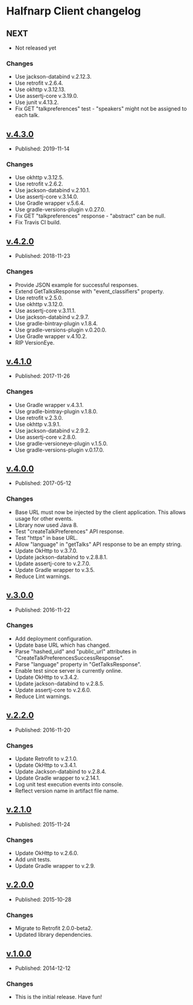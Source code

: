 # Halfnarp Client changelog

## NEXT

* Not released yet

### Changes

* Use jackson-databind v.2.12.3.
* Use retrofit v.2.6.4.
* Use okhttp v.3.12.13.
* Use assertj-core v.3.19.0.
* Use junit v.4.13.2.
* Fix GET "talkpreferences" test - "speakers" might not be assigned to each talk.

## [v.4.3.0](https://github.com/johnjohndoe/HalfnarpClient/releases/tag/v.4.3.0)

* Published: 2019-11-14

### Changes

* Use okhttp v.3.12.5.
* Use retrofit v.2.6.2.
* Use jackson-databind v.2.10.1.
* Use assertj-core v.3.14.0.
* Use Gradle wrapper v.5.6.4.
* Use gradle-versions-plugin v.0.27.0.
* Fix GET "talkpreferences" response - "abstract" can be null.
* Fix Travis CI build.

## [v.4.2.0](https://github.com/johnjohndoe/HalfnarpClient/releases/tag/v.4.2.0)

* Published: 2018-11-23

### Changes

* Provide JSON example for successful responses.
* Extend GetTalksResponse with "event_classifiers" property.
* Use retrofit v.2.5.0.
* Use okhttp v.3.12.0.
* Use assertj-core v.3.11.1.
* Use jackson-databind v.2.9.7.
* Use gradle-bintray-plugin v.1.8.4.
* Use gradle-versions-plugin v.0.20.0.
* Use Gradle wrapper v.4.10.2.
* RIP VersionEye.


## [v.4.1.0](https://github.com/johnjohndoe/HalfnarpClient/releases/tag/v.4.1.0)

* Published: 2017-11-26

### Changes

* Use Gradle wrapper v.4.3.1.
* Use gradle-bintray-plugin v.1.8.0.
* Use retrofit v.2.3.0.
* Use okhttp v.3.9.1.
* Use jackson-databind v.2.9.2.
* Use assertj-core v.2.8.0.
* Use gradle-versioneye-plugin v.1.5.0.
* Use gradle-versions-plugin v.0.17.0.


## [v.4.0.0](https://github.com/johnjohndoe/HalfnarpClient/releases/tag/v.4.0.0)

* Published: 2017-05-12

### Changes

* Base URL must now be injected by the client application. This allows usage for other events.
* Library now used Java 8.
* Test "createTalkPreferences" API response.
* Test "https" in base URL.
* Allow "language" in "getTalks" API response to be an empty string.
* Update OkHttp to v.3.7.0.
* Update jackson-databind to v.2.8.8.1.
* Update assertj-core to v.2.7.0.
* Update Gradle wrapper to v.3.5.
* Reduce Lint warnings.


## [v.3.0.0](https://github.com/johnjohndoe/HalfnarpClient/releases/tag/v.3.0.0)

* Published: 2016-11-22

### Changes

* Add deployment configuration.
* Update base URL which has changed.
* Parse "hashed_uid" and "public_url" attributes in "CreateTalkPreferencesSuccessResponse".
* Parse "language" property in "GetTalksResponse".
* Enable test since server is currently online.
* Update OkHttp to v.3.4.2.
* Update jackson-databind to v.2.8.5.
* Update assertj-core to v.2.6.0.
* Reduce Lint warnings.


## [v.2.2.0](https://github.com/johnjohndoe/HalfnarpClient/releases/tag/v.2.2.0)

* Published: 2016-11-20

### Changes

* Update Retrofit to v.2.1.0.
* Update OkHttp to v.3.4.1.
* Update Jackson-databind to v.2.8.4.
* Update Gradle wrapper to v.2.14.1.
* Log unit test execution events into console.
* Reflect version name in artifact file name.


## [v.2.1.0](https://github.com/johnjohndoe/HalfnarpClient/releases/tag/v.2.1.0)

* Published: 2015-11-24

### Changes

* Update OkHttp to v.2.6.0.
* Add unit tests.
* Update Gradle wrapper to v.2.9.


## [v.2.0.0](https://github.com/johnjohndoe/HalfnarpClient/releases/tag/v.2.0.0)

* Published: 2015-10-28

### Changes

* Migrate to Retrofit 2.0.0-beta2.
* Updated library dependencies.


## [v.1.0.0](https://github.com/johnjohndoe/HalfnarpClient/releases/tag/v.1.0.0)

* Published: 2014-12-12

### Changes

* This is the initial release. Have fun!

